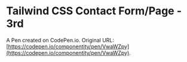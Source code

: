 # Tailwind CSS Contact Form/Page - 3rd

A Pen created on CodePen.io. Original URL: [https://codepen.io/componentity/pen/VwaWZpy](https://codepen.io/componentity/pen/VwaWZpy).


